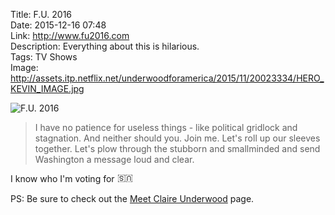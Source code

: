 Title: F.U. 2016  
Date: 2015-12-16 07:48  
Link: http://www.fu2016.com  
Description: Everything about this is hilarious.  
Tags: TV Shows  
Image: http://assets.itp.netflix.net/underwoodforamerica/2015/11/20023334/HERO_KEVIN_IMAGE.jpg  

![F.U. 2016](http://assets.itp.netflix.net/underwoodforamerica/2015/11/20023334/HERO_KEVIN_IMAGE.jpg "F.U. 2016")

> I have no patience for useless things - like political gridlock and stagnation. And neither should you. Join me. Let's roll up our sleeves together. Let's plow through the stubborn and smallminded and send Washington a message loud and clear.

I know who I'm voting for <span id="flag-thingy" style="display: inline-block; transform: rotate(-180deg);">🇺🇸</span>

PS: Be sure to check out the [Meet Claire Underwood][d] page.

[d]: http://d.pr/i/1hDr1 "Claire Not Found"
